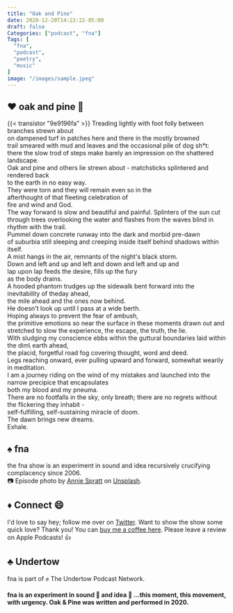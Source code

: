 ```yaml
---
title: "Oak and Pine"
date: 2020-12-20T14:22:22-05:00
draft: false
Categories: ["podcast", "fna"]
Tags: [
  "fna",
  "podcast",
  "poetry",
  "music"
]
image: "/images/sample.jpeg"
---
```




## :heart: oak and pine :deciduous_tree:
{{< transistor "9e9196fa" >}}
Treading lightly with foot folly between branches strewn about\
on dampened turf in patches here and there in the mostly browned\
trail smeared with mud and leaves and the occasional pile of dog sh*t:\
there the slow trod of steps make barely an impression on the shattered landscape.\
Oak and pine and others lie strewn about - matchsticks splintered and rendered back\
to the earth in no easy way.\
They were torn and they will remain even so in the\
afterthought of that fleeting celebration of\
fire and wind and God.\
The way forward is slow and beautiful and painful. Splinters of the sun cut\
through trees overlooking the water and flashes from the waves blind in rhythm with the trail.\
Pummel down concrete runway into the dark and morbid pre-dawn\
of suburbia still sleeping and creeping inside itself behind shadows within itself.\
A mist hangs in the air, remnants of the night's black storm.\
Down and left and up and left and down and left and up and\
lap upon lap feeds the desire, fills up the fury\
as the body drains.\
A hooded phantom trudges up the sidewalk bent forward into the inevitability of theday ahead,\
the mile ahead and the ones now behind.\
He doesn't look up until I pass at a wide berth.\
Hoping always to prevent the fear of ambush,\
the primitive emotions so near the surface in these moments drawn out and\
stretched to slow the experience, the escape, the truth, the lie.\
With sludging my conscience ebbs within the guttural boundaries laid within the dim\ earth ahead,\
the placid, forgetful road fog covering thought, word and deed.\
Legs reaching onward, ever pulling upward and forward, somewhat wearily in meditation.\
I am a journey riding on the wind of my mistakes and launched into the narrow precipice that encapsulates\
both my blood and my pneuma.\
There are no footfalls in the sky, only breath; there are no regrets without the flickering they inhabit -\
self-fulfilling, self-sustaining miracle of doom.\
The dawn brings new dreams.\
Exhale.

## :spades: fna
the fna show is an experiment in sound and idea recursively crucifying complacency since 2006.\
:camera: Episode photo by [Annie Spratt](https://unsplash.com/@anniespratt) on [Unsplash](https://unsplash.com/).

## :diamonds: Connect :smile:
I'd love to say hey; follow me over on [Twitter](https://twitter.com/EamonnCottrell).
Want to show the show some quick love? Thank you! You can [buy me a coffee here](https://www.buymeacoffee.com/W4V7SRM).
Please leave a review on Apple Podcasts! :thumbsup:
## :clubs: Undertow
fna is part of :fist: The Undertow Podcast Network.
#### fna is an experiment in sound :musical_score: and idea :thought_balloon: ...this moment, this movement, with urgency. Oak & Pine was written and performed in 2020.